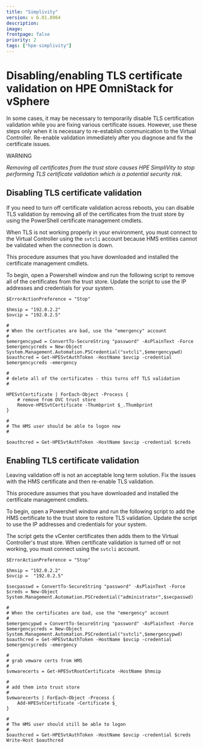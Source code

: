 ```yaml
---
title: "Simplivity"
version: v 6.01.8964
description:
image: 
frontpage: false
priority: 2
tags: ["hpe-simplivity"]
---
```


Disabling/enabling TLS certificate validation on HPE OmniStack for vSphere
==========================================================================

In some cases, it may be necessary to temporarily disable TLS certification validation while you are fixing various certificate issues. However, use these steps only when it is necessary to re-establish communication to the Virtual Controller. Re-enable validation immediately after you diagnose and fix the certificate issues.

WARNING

*Removing all certificates from the trust store causes HPE SimpliVity to stop performing TLS certificate validation which is a potential security risk.*

Disabling TLS certificate validation
------------------------------------

If you need to turn off certificate validation across reboots, you can disable TLS validation by removing all of the certificates from the trust store by using the PowerShell certificate management cmdlets.

When TLS is not working properly in your environment, you must connect to the Virtual Controller using the `svtcli` account because HMS entities cannot be validated when the connection is down.

This procedure assumes that you have downloaded and installed the certificate management cmdlets.

To begin, open a Powershell window and run the following script to remove all of the certificates from the trust store. Update the script to use the IP addresses and credentials for your system.

```
$ErrorActionPreference = "Stop"

$hmsip = "192.0.2.2"
$ovcip = "192.0.2.5"

#
# When the certficates are bad, use the "emergency" account
#
$emergencypwd = ConvertTo-SecureString "password" -AsPlainText -Force
$emergencycreds = New-Object System.Management.Automation.PSCredential("svtcli",$emergencypwd)
$oauthcred = Get-HPESvtAuthToken -HostName $ovcip -credential $emergencycreds -emergency

#
# delete all of the certificates - this turns off TLS validation
#

HPESvtCertificate | ForEach-Object -Process {
    # remove from OVC trust store
    Remove-HPESvtCertificate -Thumbprint $_.Thumbprint
}

#
# The HMS user should be able to logon now
#

$oauthcred = Get-HPESvtAuthToken -HostName $ovcip -credential $creds
```

Enabling TLS certificate validation
-----------------------------------

Leaving validation off is not an acceptable long term solution. Fix the issues with the HMS certificate and then re-enable TLS validation.

This procedure assumes that you have downloaded and installed the certificate management cmdlets.

To begin, open a Powershell window and run the following script to add the HMS certificate to the trust store to restore TLS validation. Update the script to use the IP addresses and credentials for your system.

The script gets the vCenter certificates then adds them to the Virtual Controller's trust store. When certificate validation is turned off or not working, you must connect using the `svtcli` account.

```
$ErrorActionPreference = "Stop"

$hmsip = "192.0.2.2"
$ovcip =  "192.0.2.5"

$secpasswd = ConvertTo-SecureString "password" -AsPlainText -Force
$creds = New-Object System.Management.Automation.PSCredential("administrator",$secpasswd)

#
# When the certificates are bad, use the "emergency" account
#
$emergencypwd = ConvertTo-SecureString "password" -AsPlainText -Force
$emergencycreds = New-Object System.Management.Automation.PSCredential("svtcli",$emergencypwd)
$oauthcred = Get-HPESvtAuthToken -HostName $ovcip -credential $emergencycreds -emergency

#
# grab vmware certs from HMS
#
$vmwarecerts = Get-HPESvtRootCertificate -HostName $hmsip

#
# add them into trust store
#
$vmwarecerts | ForEach-Object -Process {
    Add-HPESvtCertificate -Certificate $_
}

#
# The HMS user should still be able to logon
#
$oauthcred = Get-HPESvtAuthToken -HostName $ovcip -credential $creds
Write-Host $oauthcred
```
